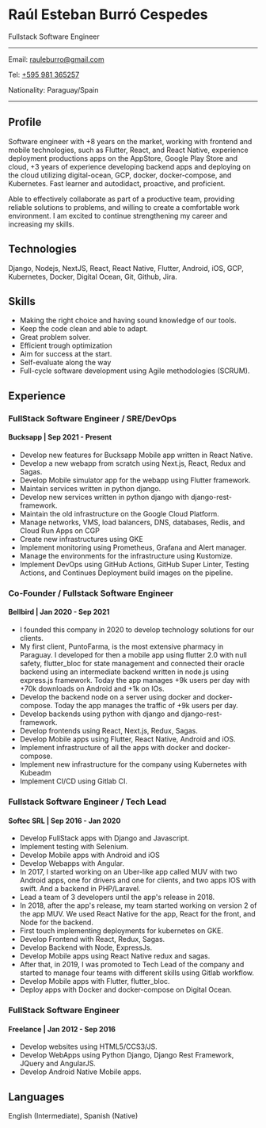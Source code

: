 # Raúl Esteban Burró Cespedes

Fullstack Software Engineer

---

Email: <rauleburro@gmail.com>

Tel: [+595 981 365257](tel:+595981365257)

Nationality: Paraguay/Spain

---

## Profile

Software engineer with +8 years on the market, working with frontend and mobile technologies, such as Flutter, React, and React Native, experience deployment productions apps on the AppStore, Google Play Store and cloud, +3 years of experience developing backend apps and deploying on the cloud utilizing digital-ocean, GCP, docker, docker-compose, and Kubernetes. Fast learner and autodidact, proactive, and proficient.

Able to effectively collaborate as part of a productive team, providing reliable solutions to problems, and willing to create a comfortable work environment. I am excited to continue strengthening my career and increasing my skills.

## Technologies

Django, Nodejs, NextJS, React, React Native, Flutter, Android, iOS, GCP, Kubernetes, Docker, Digital Ocean, Git, Github, Jira.

## Skills

- Making the right choice and having sound knowledge of our tools.
- Keep the code clean and able to adapt.
- Great problem solver.
- Efficient trough optimization
- Aim for success at the start.
- Self-evaluate along the way
- Full-cycle software development using Agile methodologies (SCRUM).

## Experience

### FullStack Software Engineer / SRE/DevOps

#### Bucksapp | Sep 2021 - Present

- Develop new features for Bucksapp Mobile app written in React Native.
- Develop a new webapp from scratch using Next.js, React, Redux and Sagas.
- Develop Mobile simulator app for the webapp using Flutter framework.
- Maintain services written in python django.
- Develop new services written in python django with django-rest-framework.
- Maintain the old infrastructure on the Google Cloud Platform.
- Manage networks, VMS, load balancers, DNS, databases, Redis, and Cloud Run Apps on CGP
- Create new infrastructures using GKE
- Implement monitoring using Prometheus, Grafana and Alert manager.
- Manage the environments for the infrastructure using Kustomize.
- Implement DevOps using GitHub Actions, GitHub Super Linter, Testing Actions, and Continues Deployment build images on the pipeline.

### Co-Founder / Fullstack Software Engineer

#### Bellbird | Jan 2020 - Sep 2021

- I founded this company in 2020 to develop technology solutions for our clients.
- My first client, PuntoFarma, is the most extensive pharmacy in Paraguay. I developed for then a mobile app using flutter 2.0 with null safety, flutter_bloc for state management and connected their oracle backend using an intermediate backend written in node.js using express.js framework. Today the app manages +9k users per day with +70k downloads on Android and +1k on IOs.
- Develop the backend node on a server using docker and docker-compose. Today the app manages the traffic of +9k users per day.
- Develop backends using python with django and django-rest-framework.
- Develop frontends using React, Next.js, Redux, Sagas.
- Develop Mobile apps using Flutter, React Native, Android and iOS.
- Implement infrastructure of all the apps with docker and docker-compose.
- Implement new infrastructure for the company using Kubernetes with Kubeadm
- Implement CI/CD using Gitlab CI.

### Fullstack Software Engineer / Tech Lead

#### Softec SRL | Sep 2016 - Jan 2020

- Develop FullStack apps with Django and Javascript.
- Implement testing with Selenium.
- Develop Mobile apps with Android and iOS
- Develop Webapps with Angular.
- In 2017, I started working on an Uber-like app called MUV with two Android apps, one for drivers and one for clients, and two apps IOS with swift. And a backend in PHP/Laravel.
- Lead a team of 3 developers until the app's release in 2018.
- In 2018, after the app's release, my team started working on version 2 of the app MUV. We used React Native for the app, React for the front, and Node for the backend.
- First touch implementing deployments for kubernetes on GKE.
- Develop Frontend with React, Redux, Sagas.
- Develop Backend with Node, ExpressJs.
- Develop Mobile apps using React Native redux and sagas.
- After that, in 2019, I was promoted to Tech Lead of the company and started to manage four teams with different skills using Gitlab workflow.
- Develop Mobile apps with Flutter, flutter_bloc.
- Deploy apps with Docker and docker-compose on Digital Ocean.

### FullStack Software Engineer

#### Freelance | Jan 2012 - Sep 2016

- Develop websites using HTML5/CCS3/JS.
- Develop WebApps using Python Django, Django Rest Framework, JQuery and AngularJS.
- Develop Android Native Mobile apps.

## Languages

English (Intermediate), Spanish (Native)